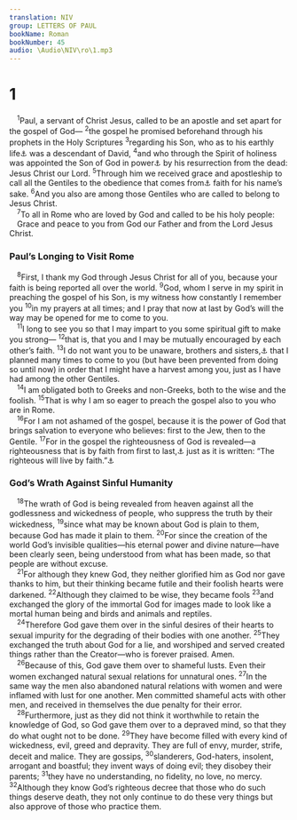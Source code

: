 ```yaml
---
translation: NIV
group: LETTERS OF PAUL
bookName: Roman 
bookNumber: 45
audio: \Audio\NIV\ro\1.mp3
---
```


<div class="title"><h1>1</h1></div>
<span class="verse ro_1_1"> <sup>1</sup>Paul, a servant of Christ Jesus, called to be an apostle and set apart for the gospel of God— </span>
<span class="verse ro_1_2"><sup>2</sup>the gospel he promised beforehand through his prophets in the Holy Scriptures </span>
<span class="verse ro_1_3"><sup>3</sup>regarding his Son, who as to his earthly life<a data-toggle="tooltip" data-placement="bottom" title="Or who according to the flesh">⚓</a> was a descendant of David, </span>
<span class="verse ro_1_4"><sup>4</sup>and who through the Spirit of holiness was appointed the Son of God in power<a data-toggle="tooltip" data-placement="bottom" title="Or was declared with power to be the Son of God">⚓</a> by his resurrection from the dead: Jesus Christ our Lord. </span>
<span class="verse ro_1_5"><sup>5</sup>Through him we received grace and apostleship to call all the Gentiles to the obedience that comes from<a data-toggle="tooltip" data-placement="bottom" title="Or that is">⚓</a> faith for his name’s sake. </span>
<span class="verse ro_1_6"><sup>6</sup>And you also are among those Gentiles who are called to belong to Jesus Christ. <br/></span>
<span class="verse ro_1_7"> <sup>7</sup>To all in Rome who are loved by God and called to be his holy people: <br/> Grace and peace to you from God our Father and from the Lord Jesus Christ. <br/></span>
<div class="title"><h3>Paul’s Longing to Visit Rome </h3></div>
<span class="verse ro_1_8"> <sup>8</sup>First, I thank my God through Jesus Christ for all of you, because your faith is being reported all over the world. </span>
<span class="verse ro_1_9"><sup>9</sup>God, whom I serve in my spirit in preaching the gospel of his Son, is my witness how constantly I remember you </span>
<span class="verse ro_1_10"><sup>10</sup>in my prayers at all times; and I pray that now at last by God’s will the way may be opened for me to come to you. <br/></span>
<span class="verse ro_1_11"> <sup>11</sup>I long to see you so that I may impart to you some spiritual gift to make you strong— </span>
<span class="verse ro_1_12"><sup>12</sup>that is, that you and I may be mutually encouraged by each other’s faith. </span>
<span class="verse ro_1_13"><sup>13</sup>I do not want you to be unaware, brothers and sisters,<a data-toggle="tooltip" data-placement="bottom" title="The Greek word for brothers and sisters (adelphoi ) refers here to believers, both men and women, as part of God’s family; also in 7:1, 4; 8:12, 29; 10:1; 11:25; 12:1; 15:14, 30; 16:14, 17.">⚓</a> that I planned many times to come to you (but have been prevented from doing so until now) in order that I might have a harvest among you, just as I have had among the other Gentiles. <br/></span>
<span class="verse ro_1_14"> <sup>14</sup>I am obligated both to Greeks and non-Greeks, both to the wise and the foolish. </span>
<span class="verse ro_1_15"><sup>15</sup>That is why I am so eager to preach the gospel also to you who are in Rome. <br/></span>
<span class="verse ro_1_16"> <sup>16</sup>For I am not ashamed of the gospel, because it is the power of God that brings salvation to everyone who believes: first to the Jew, then to the Gentile. </span>
<span class="verse ro_1_17"><sup>17</sup>For in the gospel the righteousness of God is revealed—a righteousness that is by faith from first to last,<a data-toggle="tooltip" data-placement="bottom" title="Or is from faith to faith">⚓</a> just as it is written: “The righteous will live by faith.”<a data-toggle="tooltip" data-placement="bottom" title="Hab. 2:4">⚓</a><br/></span>
<div class="title"><h3>God’s Wrath Against Sinful Humanity </h3></div>
<span class="verse ro_1_18"> <sup>18</sup>The wrath of God is being revealed from heaven against all the godlessness and wickedness of people, who suppress the truth by their wickedness, </span>
<span class="verse ro_1_19"><sup>19</sup>since what may be known about God is plain to them, because God has made it plain to them. </span>
<span class="verse ro_1_20"><sup>20</sup>For since the creation of the world God’s invisible qualities—his eternal power and divine nature—have been clearly seen, being understood from what has been made, so that people are without excuse. <br/></span>
<span class="verse ro_1_21"> <sup>21</sup>For although they knew God, they neither glorified him as God nor gave thanks to him, but their thinking became futile and their foolish hearts were darkened. </span>
<span class="verse ro_1_22"><sup>22</sup>Although they claimed to be wise, they became fools </span>
<span class="verse ro_1_23"><sup>23</sup>and exchanged the glory of the immortal God for images made to look like a mortal human being and birds and animals and reptiles. <br/></span>
<span class="verse ro_1_24"> <sup>24</sup>Therefore God gave them over in the sinful desires of their hearts to sexual impurity for the degrading of their bodies with one another. </span>
<span class="verse ro_1_25"><sup>25</sup>They exchanged the truth about God for a lie, and worshiped and served created things rather than the Creator—who is forever praised. Amen. <br/></span>
<span class="verse ro_1_26"> <sup>26</sup>Because of this, God gave them over to shameful lusts. Even their women exchanged natural sexual relations for unnatural ones. </span>
<span class="verse ro_1_27"><sup>27</sup>In the same way the men also abandoned natural relations with women and were inflamed with lust for one another. Men committed shameful acts with other men, and received in themselves the due penalty for their error. <br/></span>
<span class="verse ro_1_28"> <sup>28</sup>Furthermore, just as they did not think it worthwhile to retain the knowledge of God, so God gave them over to a depraved mind, so that they do what ought not to be done. </span>
<span class="verse ro_1_29"><sup>29</sup>They have become filled with every kind of wickedness, evil, greed and depravity. They are full of envy, murder, strife, deceit and malice. They are gossips, </span>
<span class="verse ro_1_30"><sup>30</sup>slanderers, God-haters, insolent, arrogant and boastful; they invent ways of doing evil; they disobey their parents; </span>
<span class="verse ro_1_31"><sup>31</sup>they have no understanding, no fidelity, no love, no mercy. </span>
<span class="verse ro_1_32"><sup>32</sup>Although they know God’s righteous decree that those who do such things deserve death, they not only continue to do these very things but also approve of those who practice them. <br/></span>
